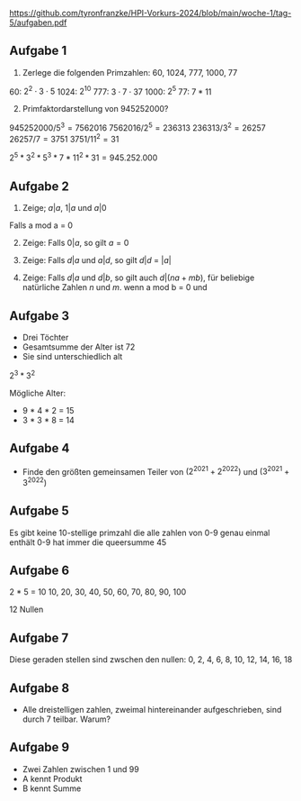 https://github.com/tyronfranzke/HPI-Vorkurs-2024/blob/main/woche-1/tag-5/aufgaben.pdf
## Aufgabe 1

1. Zerlege die folgenden Primzahlen: 60, 1024, 777, 1000, 77

60: $2^2 \cdot 3 \cdot 5$
1024: $2^{10}$
777: $3 \cdot 7 \cdot 37$
1000: $2^5$
77: $7 * 11$

2. Primfaktordarstellung von 945252000?

$945252000 / 5^3 =  7562016$
$7562016 / 2^5 = 236313$
$236313/3^2 = 26257$
$26257 / 7= 3751$
$3751 / 11^2 = 31$

$2^5 * 3^2 * 5^3 * 7 * 11^2 * 31 = 945.252.000$

## Aufgabe 2

1. Zeige; $a|a$, $1|a$ und $a|0$

Falls a mod a = 0

2. Zeige: Falls $0|a$, so gilt $a=0$

3. Zeige: Falls $d|a$ und $a|d$, so gilt $d|d$ = $|a|$

4. Zeige: Falls $d|a$ und $d|b$, so gilt auch $d|(na + mb)$, für beliebige natürliche Zahlen $n$ und $m$.
wenn a mod b = 0 und 

## Aufgabe 3

- Drei Töchter
- Gesamtsumme der Alter ist 72
- Sie sind unterschiedlich alt

$2^3 * 3^2$

Mögliche Alter:
- 9 * 4 * 2 = 15
- 3 * 3 * 8 = 14

## Aufgabe 4

- Finde den größten gemeinsamen Teiler von $(2^{2021}+2^{2022})$ und  $(3^{2021}+3^{2022})$
## Aufgabe 5

Es gibt keine 10-stellige primzahl die alle zahlen von 0-9 genau einmal enthält
0-9 hat immer die queersumme 45
## Aufgabe 6

2 * 5 = 10
10, 20, 30, 40, 50, 60, 70, 80, 90, 100

12 Nullen

## Aufgabe 7

Diese geraden stellen sind zwschen den nullen: 0, 2, 4, 6, 8, 10, 12, 14, 16, 18

## Aufgabe 8

- Alle dreistelligen zahlen, zweimal hintereinander aufgeschrieben, sind durch 7 teilbar. Warum?

## Aufgabe 9

- Zwei Zahlen zwischen 1 und 99
- A kennt Produkt
- B kennt Summe

